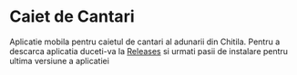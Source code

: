 # Caiet de Cantari

Aplicatie mobila pentru caietul de cantari al adunarii din Chitila.
Pentru a descarca aplicatia duceti-va la [Releases](https://github.com/IacobOliver/CarteCantari/releases) si urmati pasii de instalare pentru ultima versiune a aplicatiei
